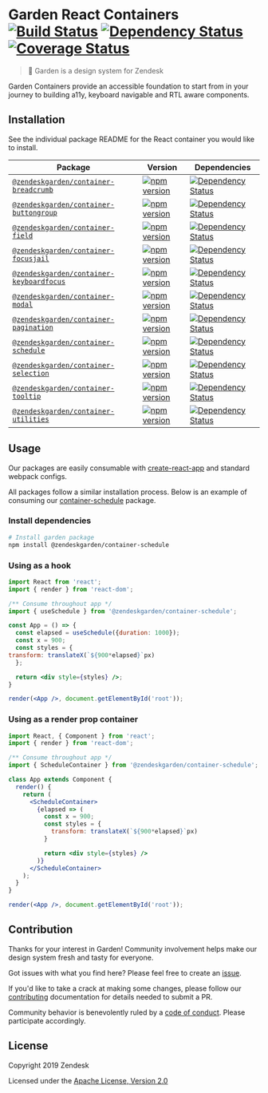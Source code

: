 # Garden React Containers [![Build Status](https://img.shields.io/travis/com/zendeskgarden/react-containers/master.svg?style=flat-square)](https://travis-ci.com/zendeskgarden/react-containers) [![Dependency Status](https://img.shields.io/david/dev/zendeskgarden/react-containers.svg?style=flat-square)](https://david-dm.org/zendeskgarden/react-containers?type=dev) [![Coverage Status](https://img.shields.io/coveralls/github/zendeskgarden/react-containers/master.svg?style=flat-square)](https://coveralls.io/github/zendeskgarden/react-containers) <!-- markdownlint-disable -->

<!-- markdownlint-enable -->

> :seedling: Garden is a design system for Zendesk

Garden Containers provide an accessible foundation to start from in your journey to building a11y,
keyboard navigable and RTL aware components.

## Installation

See the individual package README for the React container you would like
to install.

| Package                                                            | Version                                                             | Dependencies                                                                           |
| ------------------------------------------------------------------ | ------------------------------------------------------------------- | -------------------------------------------------------------------------------------- |
| [`@zendeskgarden/container-breadcrumb`](packages/breadcrumb)       | [![npm version][breadcrumb npm version]][breadcrumb npm link]       | [![Dependency Status][breadcrumb dependency status]][breadcrumb dependency link]       |
| [`@zendeskgarden/container-buttongroup`](packages/buttongroup)     | [![npm version][buttongroup npm version]][buttongroup npm link]     | [![Dependency Status][buttongroup dependency status]][buttongroup dependency link]     |
| [`@zendeskgarden/container-field`](packages/field)                 | [![npm version][field npm version]][field npm link]                 | [![Dependency Status][field dependency status]][field dependency link]                 |
| [`@zendeskgarden/container-focusjail`](packages/focusjail)         | [![npm version][focusjail npm version]][focusjail npm link]         | [![Dependency Status][focusjail dependency status]][focusjail dependency link]         |
| [`@zendeskgarden/container-keyboardfocus`](packages/keyboardfocus) | [![npm version][keyboardfocus npm version]][keyboardfocus npm link] | [![Dependency Status][keyboardfocus dependency status]][keyboardfocus dependency link] |
| [`@zendeskgarden/container-modal`](packages/modal)                 | [![npm version][modal npm version]][modal npm link]                 | [![Dependency Status][modal dependency status]][modal dependency link]                 |
| [`@zendeskgarden/container-pagination`](packages/pagination)       | [![npm version][pagination npm version]][pagination npm link]       | [![Dependency Status][pagination dependency status]][pagination dependency link]       |
| [`@zendeskgarden/container-schedule`](packages/schedule)           | [![npm version][schedule npm version]][schedule npm link]           | [![Dependency Status][schedule dependency status]][schedule dependency link]           |
| [`@zendeskgarden/container-selection`](packages/selection)         | [![npm version][selection npm version]][selection npm link]         | [![Dependency Status][selection dependency status]][selection dependency link]         |
| [`@zendeskgarden/container-tooltip`](packages/tooltip)             | [![npm version][tooltip npm version]][tooltip npm link]             | [![Dependency Status][tooltip dependency status]][tooltip dependency link]             |
| [`@zendeskgarden/container-utilities`](packages/utilities)         | [![npm version][utilities npm version]][utilities npm link]         | [![Dependency Status][utilities dependency status]][utilities dependency link]         |

[breadcrumb npm version]: https://img.shields.io/npm/v/@zendeskgarden/container-breadcrumb.svg?style=flat-square
[breadcrumb npm link]: https://www.npmjs.com/package/@zendeskgarden/container-breadcrumb
[breadcrumb dependency status]: https://img.shields.io/david/zendeskgarden/react-containers.svg?path=packages/breadcrumb&style=flat-square
[breadcrumb dependency link]: https://david-dm.org/zendeskgarden/react-containers?path=packages/breadcrumb
[buttongroup npm version]: https://img.shields.io/npm/v/@zendeskgarden/container-buttongroup.svg?style=flat-square
[buttongroup npm link]: https://www.npmjs.com/package/@zendeskgarden/container-buttongroup
[buttongroup dependency status]: https://img.shields.io/david/zendeskgarden/react-containers.svg?path=packages/buttongroup&style=flat-square
[buttongroup dependency link]: https://david-dm.org/zendeskgarden/react-containers?path=packages/buttongroup
[field npm version]: https://img.shields.io/npm/v/@zendeskgarden/container-field.svg?style=flat-square
[field npm link]: https://www.npmjs.com/package/@zendeskgarden/container-field
[field dependency status]: https://img.shields.io/david/zendeskgarden/react-containers.svg?path=packages/field&style=flat-square
[field dependency link]: https://david-dm.org/zendeskgarden/react-containers?path=packages/field
[focusjail npm version]: https://img.shields.io/npm/v/@zendeskgarden/container-focusjail.svg?style=flat-square
[focusjail npm link]: https://www.npmjs.com/package/@zendeskgarden/container-focusjail
[focusjail dependency status]: https://img.shields.io/david/zendeskgarden/react-containers.svg?path=packages/focusjail&style=flat-square
[focusjail dependency link]: https://david-dm.org/zendeskgarden/react-containers?path=packages/focusjail
[keyboardfocus npm version]: https://img.shields.io/npm/v/@zendeskgarden/container-keyboardfocus.svg?style=flat-square
[keyboardfocus npm link]: https://www.npmjs.com/package/@zendeskgarden/container-keyboardfocus
[keyboardfocus dependency status]: https://img.shields.io/david/zendeskgarden/react-containers.svg?path=packages/keyboardfocus&style=flat-square
[keyboardfocus dependency link]: https://david-dm.org/zendeskgarden/react-containers?path=packages/keyboardfocus
[modal npm version]: https://img.shields.io/npm/v/@zendeskgarden/container-modal.svg?style=flat-square
[modal npm link]: https://www.npmjs.com/package/@zendeskgarden/container-modal
[modal dependency status]: https://img.shields.io/david/zendeskgarden/react-containers.svg?path=packages/modal&style=flat-square
[modal dependency link]: https://david-dm.org/zendeskgarden/react-containers?path=packages/modal
[pagination npm version]: https://img.shields.io/npm/v/@zendeskgarden/container-pagination.svg?style=flat-square
[pagination npm link]: https://www.npmjs.com/package/@zendeskgarden/container-pagination
[pagination dependency status]: https://img.shields.io/david/zendeskgarden/react-containers.svg?path=packages/pagination&style=flat-square
[pagination dependency link]: https://david-dm.org/zendeskgarden/react-containers?path=packages/pagination
[schedule npm version]: https://img.shields.io/npm/v/@zendeskgarden/container-schedule.svg?style=flat-square
[schedule npm link]: https://www.npmjs.com/package/@zendeskgarden/container-schedule
[schedule dependency status]: https://img.shields.io/david/zendeskgarden/react-containers.svg?path=packages/schedule&style=flat-square
[schedule dependency link]: https://david-dm.org/zendeskgarden/react-containers?path=packages/schedule
[selection npm version]: https://img.shields.io/npm/v/@zendeskgarden/container-selection.svg?style=flat-square
[selection npm link]: https://www.npmjs.com/package/@zendeskgarden/container-selection
[selection dependency status]: https://img.shields.io/david/zendeskgarden/react-containers.svg?path=packages/selection&style=flat-square
[selection dependency link]: https://david-dm.org/zendeskgarden/react-containers?path=packages/selection
[tooltip npm version]: https://img.shields.io/npm/v/@zendeskgarden/container-tooltip.svg?style=flat-square
[tooltip npm link]: https://www.npmjs.com/package/@zendeskgarden/container-tooltip
[tooltip dependency status]: https://img.shields.io/david/zendeskgarden/react-containers.svg?path=packages/tooltip&style=flat-square
[tooltip dependency link]: https://david-dm.org/zendeskgarden/react-containers?path=packages/tooltip
[utilities npm version]: https://img.shields.io/npm/v/@zendeskgarden/container-utilities.svg?style=flat-square
[utilities npm link]: https://www.npmjs.com/package/@zendeskgarden/container-utilities
[utilities dependency status]: https://img.shields.io/david/zendeskgarden/react-containers.svg?path=packages/utilities&style=flat-square
[utilities dependency link]: https://david-dm.org/zendeskgarden/react-containers?path=packages/utilities

## Usage

Our packages are easily consumable with [create-react-app](https://github.com/facebook/create-react-app)
and standard webpack configs.

All packages follow a similar installation process. Below is an example of
consuming our [container-schedule](https://www.npmjs.com/package/@zendeskgarden/container-schedule)
package.

### Install dependencies

```sh
# Install garden package
npm install @zendeskgarden/container-schedule
```

### Using as a hook

```jsx
import React from 'react';
import { render } from 'react-dom';

/** Consume throughout app */
import { useSchedule } from '@zendeskgarden/container-schedule';

const App = () => {
  const elapsed = useSchedule({duration: 1000});
  const x = 900;
  const styles = {
transform: translateX(`${900*elapsed}`px)
  };

  return <div style={styles} />;
}

render(<App />, document.getElementById('root'));
```

### Using as a render prop container

```jsx
import React, { Component } from 'react';
import { render } from 'react-dom';

/** Consume throughout app */
import { ScheduleContainer } from '@zendeskgarden/container-schedule';

class App extends Component {
  render() {
    return (
      <ScheduleContainer>
        {elapsed => (
          const x = 900;
          const styles = {
            transform: translateX(`${900*elapsed}`px)
          }

          return <div style={styles} />
        )}
      </ScheduleContainer>
    );
  }
}

render(<App />, document.getElementById('root'));
```

## Contribution

Thanks for your interest in Garden! Community involvement helps make our
design system fresh and tasty for everyone.

Got issues with what you find here? Please feel free to create an
[issue](https://github.com/zendeskgarden/react-containers/issues/new).

If you'd like to take a crack at making some changes, please follow our
[contributing](.github/CONTRIBUTING.md) documentation for details
needed to submit a PR.

Community behavior is benevolently ruled by a [code of
conduct](.github/CODE_OF_CONDUCT.md). Please participate accordingly.

## License

Copyright 2019 Zendesk

Licensed under the [Apache License, Version 2.0](LICENSE.md)
